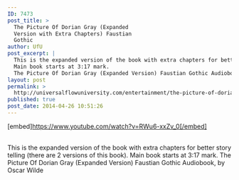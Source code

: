 ```yaml
---
ID: 7473
post_title: >
  The Picture Of Dorian Gray (Expanded
  Version with Extra Chapters) Faustian
  Gothic
author: UfU
post_excerpt: |
  This is the expanded version of the book with extra chapters for better story telling (there are 2 versions of this book).
  Main book starts at 3:17 mark.
  The Picture Of Dorian Gray (Expanded Version) Faustian Gothic Audiobook, by Oscar Wilde
layout: post
permalink: >
  http://universalflowuniversity.com/entertainment/the-picture-of-dorian-gray-expanded-version-with-extra-chapters-faustian-gothic/
published: true
post_date: 2014-04-26 10:51:26
---
```

[embed]https://www.youtube.com/watch?v=RWu6-xxZv_0[/embed]</br></br>
<p>This is the expanded version of the book with extra chapters for better story telling (there are 2 versions of this book).
Main book starts at 3:17 mark.
The Picture Of Dorian Gray (Expanded Version) Faustian Gothic Audiobook, by Oscar Wilde</p>